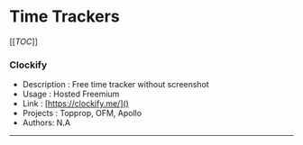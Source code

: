 # Time Trackers

[[_TOC_]]

### Clockify

- Description : Free time tracker without screenshot
- Usage : Hosted Freemium
- Link : [https://clockify.me/]()
- Projects : Topprop, OFM, Apollo
- Authors: N.A

---

